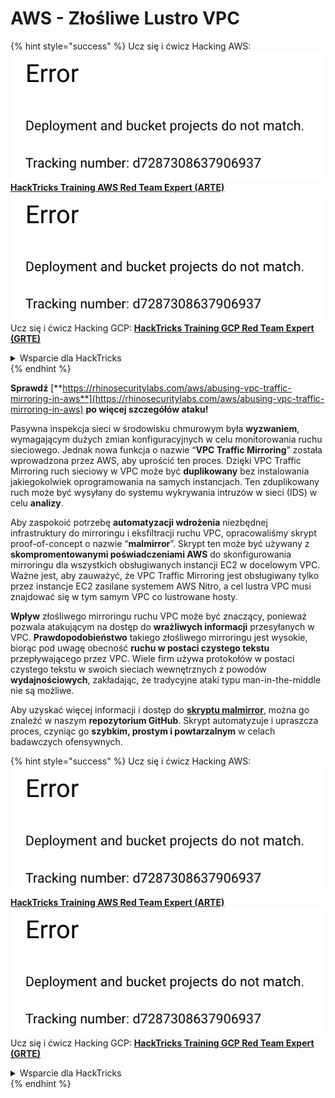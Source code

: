 # AWS - Złośliwe Lustro VPC

{% hint style="success" %}
Ucz się i ćwicz Hacking AWS:<img src="../../../../.gitbook/assets/image (1) (1).png" alt="" data-size="line">[**HackTricks Training AWS Red Team Expert (ARTE)**](https://training.hacktricks.xyz/courses/arte)<img src="../../../../.gitbook/assets/image (1) (1).png" alt="" data-size="line">\
Ucz się i ćwicz Hacking GCP: <img src="../../../../.gitbook/assets/image (2).png" alt="" data-size="line">[**HackTricks Training GCP Red Team Expert (GRTE)**<img src="../../../../.gitbook/assets/image (2).png" alt="" data-size="line">](https://training.hacktricks.xyz/courses/grte)

<details>

<summary>Wsparcie dla HackTricks</summary>

* Sprawdź [**plany subskrypcyjne**](https://github.com/sponsors/carlospolop)!
* **Dołącz do** 💬 [**grupy Discord**](https://discord.gg/hRep4RUj7f) lub [**grupy telegram**](https://t.me/peass) lub **śledź** nas na **Twitterze** 🐦 [**@hacktricks\_live**](https://twitter.com/hacktricks\_live)**.**
* **Podziel się sztuczkami hackingowymi, przesyłając PR-y do** [**HackTricks**](https://github.com/carlospolop/hacktricks) i [**HackTricks Cloud**](https://github.com/carlospolop/hacktricks-cloud) repozytoriów github.

</details>
{% endhint %}

**Sprawdź** [**https://rhinosecuritylabs.com/aws/abusing-vpc-traffic-mirroring-in-aws**](https://rhinosecuritylabs.com/aws/abusing-vpc-traffic-mirroring-in-aws) **po więcej szczegółów ataku!**

Pasywna inspekcja sieci w środowisku chmurowym była **wyzwaniem**, wymagającym dużych zmian konfiguracyjnych w celu monitorowania ruchu sieciowego. Jednak nowa funkcja o nazwie “**VPC Traffic Mirroring**” została wprowadzona przez AWS, aby uprościć ten proces. Dzięki VPC Traffic Mirroring ruch sieciowy w VPC może być **duplikowany** bez instalowania jakiegokolwiek oprogramowania na samych instancjach. Ten zduplikowany ruch może być wysyłany do systemu wykrywania intruzów w sieci (IDS) w celu **analizy**.

Aby zaspokoić potrzebę **automatyzacji wdrożenia** niezbędnej infrastruktury do mirroringu i eksfiltracji ruchu VPC, opracowaliśmy skrypt proof-of-concept o nazwie “**malmirror**”. Skrypt ten może być używany z **skompromentowanymi poświadczeniami AWS** do skonfigurowania mirroringu dla wszystkich obsługiwanych instancji EC2 w docelowym VPC. Ważne jest, aby zauważyć, że VPC Traffic Mirroring jest obsługiwany tylko przez instancje EC2 zasilane systemem AWS Nitro, a cel lustra VPC musi znajdować się w tym samym VPC co lustrowane hosty.

**Wpływ** złośliwego mirroringu ruchu VPC może być znaczący, ponieważ pozwala atakującym na dostęp do **wrażliwych informacji** przesyłanych w VPC. **Prawdopodobieństwo** takiego złośliwego mirroringu jest wysokie, biorąc pod uwagę obecność **ruchu w postaci czystego tekstu** przepływającego przez VPC. Wiele firm używa protokołów w postaci czystego tekstu w swoich sieciach wewnętrznych z powodów **wydajnościowych**, zakładając, że tradycyjne ataki typu man-in-the-middle nie są możliwe.

Aby uzyskać więcej informacji i dostęp do [**skryptu malmirror**](https://github.com/RhinoSecurityLabs/Cloud-Security-Research/tree/master/AWS/malmirror), można go znaleźć w naszym **repozytorium GitHub**. Skrypt automatyzuje i upraszcza proces, czyniąc go **szybkim, prostym i powtarzalnym** w celach badawczych ofensywnych.

{% hint style="success" %}
Ucz się i ćwicz Hacking AWS:<img src="../../../../.gitbook/assets/image (1) (1).png" alt="" data-size="line">[**HackTricks Training AWS Red Team Expert (ARTE)**](https://training.hacktricks.xyz/courses/arte)<img src="../../../../.gitbook/assets/image (1) (1).png" alt="" data-size="line">\
Ucz się i ćwicz Hacking GCP: <img src="../../../../.gitbook/assets/image (2).png" alt="" data-size="line">[**HackTricks Training GCP Red Team Expert (GRTE)**<img src="../../../../.gitbook/assets/image (2).png" alt="" data-size="line">](https://training.hacktricks.xyz/courses/grte)

<details>

<summary>Wsparcie dla HackTricks</summary>

* Sprawdź [**plany subskrypcyjne**](https://github.com/sponsors/carlospolop)!
* **Dołącz do** 💬 [**grupy Discord**](https://discord.gg/hRep4RUj7f) lub [**grupy telegram**](https://t.me/peass) lub **śledź** nas na **Twitterze** 🐦 [**@hacktricks\_live**](https://twitter.com/hacktricks\_live)**.**
* **Podziel się sztuczkami hackingowymi, przesyłając PR-y do** [**HackTricks**](https://github.com/carlospolop/hacktricks) i [**HackTricks Cloud**](https://github.com/carlospolop/hacktricks-cloud) repozytoriów github.

</details>
{% endhint %}
